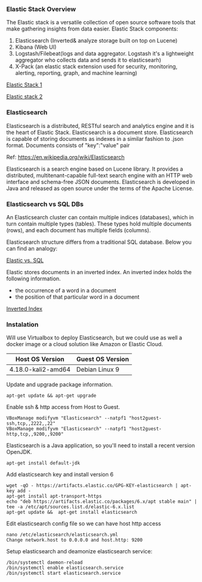 ### Elastic Stack Overview

The Elastic stack is a versatile collection of open source software tools that make gathering insights from data easier. 
Elastic Stack components:

1. Elasticsearch (Inverted& analyze storage built on top on Lucene)
2. Kibana (Web UI)
3. Logstash/Filebeat(logs and data aggregator. Logstash it's a lightweight aggregator who collects data and sends it to elasticsearh)
4. X-Pack (an elastic stack extension used for security, monitoring, alerting, reporting, graph, and machine learning)


[Elastic Stack 1](https://github.com/mpruna/IMPORTING_DATA_INTO_ELASTICSEARCH/blob/master/stack1.jpg)

[Elastic stack 2](https://github.com/mpruna/IMPORTING_DATA_INTO_ELASTICSEARCH/blob/master/stack2.png)

### Elasticsearch

Elasticsearch is a distributed, RESTful search and analytics engine and it is the heart of Elastic Stack. Elasticsearch is a document store. Elasticsearch is capable of storing documents as indexes in a similar fashion to .json format. Documents consists of "key":"value" pair

Ref: https://en.wikipedia.org/wiki/Elasticsearch

Elasticsearch is a search engine based on Lucene library. It provides a distributed, multitenant-capable full-text search engine with an HTTP web interface and schema-free JSON documents. Elasticsearch is developed in Java and released as open source under the terms of the Apache License.

### Elasticsearch vs SQL DBs

An Elasticsearch cluster can contain multiple indices (databases), which in turn contain multiple types (tables). These types hold multiple documents (rows), and each document has multiple fields (columns).

Elasticsearch structure differs from a traditional SQL database. Below you can find an analogy:

[Elastic vs. SQL](https://github.com/mpruna/IMPORTING_DATA_INTO_ELASTICSEARCH/blob/master/dbs_nosql_comparison.png)

Elastic stores documents in an inverted index. An inverted index holds the following information.
* the occurrence of a word in a document
* the position of that particular word in a document

[Inverted Index](https://github.com/mpruna/IMPORTING_DATA_INTO_ELASTICSEARCH/blob/master/inverted_index.png)

### Instalation

Will use Virtualbox to deploy Elasticsearch, but we could use as well a docker image or a cloud solution like Amazon or Elastic Cloud. 

Host OS Version | Guest OS Version
----------------|-----------------
4.18.0-kali2-amd64 | Debian Linux 9 


Update and upgrade package information.

```
apt-get update && apt-get upgrade
```

Enable ssh & http access from Host to Guest.

```
VBoxManage modifyvm "Elasticsearch" --natpf1 "host2guest-ssh,tcp,,2222,,22"
VBoxManage modifyvm "Elasticsearch" --natpf1 "host2guest-http,tcp,,9200,,9200"
```

Elasticsearch is a Java application, so you'll need to install a recent version OpenJDK.

```
apt-get install default-jdk
```

Add elasticsearch key and install version 6

```
wget -qO - https://artifacts.elastic.co/GPG-KEY-elasticsearch | apt-key add -
apt-get install apt-transport-https
echo "deb https://artifacts.elastic.co/packages/6.x/apt stable main" |  tee -a /etc/apt/sources.list.d/elastic-6.x.list
apt-get update &&  apt-get install elasticsearch
```

Edit elasticsearch config file so we can have host http access

 ```
 nano /etc/elasticsearch/elasticsearch.yml
 Change network.host to 0.0.0.0 and host.http: 9200
 ```

Setup elasticsearch and deamonize elasticsearch service:

```
/bin/systemctl daemon-reload
/bin/systemctl enable elasticsearch.service
/bin/systemctl start elasticsearch.service
```

